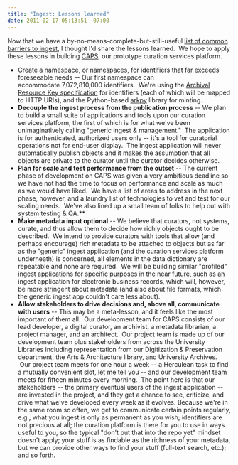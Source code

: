 ```yaml
---
title: "Ingest: Lessons learned"
date: 2011-02-17 05:13:51 -07:00
---
```

Now that we have a by-no-means-complete-but-still-useful [list of common barriers to ingest](https://web.archive.org/web/20160703033321/http://www.personal.psu.edu/mjg36/blogs/2011/02/ingest-is-a-barrier-to-ingest.html), I thought I'd share the lessons learned.  We hope to apply these lessons in building [CAPS](https://web.archive.org/web/20160703033321/http://github.com/MaxFisher/caps), our prototype curation services platform.

* Create a namespace, or namespaces, for identifiers that far exceeds foreseeable needs -- Our first namespace can accommodate 7,072,810,000 identifiers.  We're using the [Archival Resource Key specification](https://web.archive.org/web/20160703033321/https://wiki.ucop.edu/display/Curation/ARK) for identifiers (each of which will be mapped to HTTP URIs), and the Python-based [arkpy](https://web.archive.org/web/20160703033321/http://github.com/mjgiarlo/arkpy) library for minting.
*   **Decouple the ingest process from the publication process** -- We plan to build a small suite of applications and tools upon our curation services platform, the first of which is for what we've been unimaginatively calling "generic ingest & management."  The application is for authenticated, authorized users only -- it's a tool for curatorial operations not for end-user display.  The ingest application will never automatically publish objects and it makes the assumption that all objects are private to the curator until the curator decides otherwise.
*   **Plan for scale and test performance from the outset** -- The current phase of development on CAPS was given a very ambitious deadline so we have not had the time to focus on performance and scale as much as we would have liked.  We have a list of areas to address in the next phase, however, and a laundry list of technologies to vet and test for our scaling needs.  We've also lined up a small team of folks to help out with system testing & QA.</span>**
*   **Make metadata input optional** -- We believe that curators, not systems, curate, and thus allow them to decide how richly objects ought to be described.  We intend to provide curators with tools that allow (and perhaps encourage) rich metadata to be attached to objects but as far as the "generic" ingest application (and the curation services platform underneath) is concerned, all elements in the data dictionary are repeatable and none are required.  We will be building similar "profiled" ingest applications for specific purposes in the near future, such as an ingest application for electronic business records, which will, however, be more stringent about metadata (and also about file formats, which the generic ingest app couldn't care less about).
*   **Allow stakeholders to drive decisions and, above all, communicate with users** -- This may be a meta-lesson, and it feels like the most important of them all.  Our development team for CAPS consists of our lead developer, a digital curator, an archivist, a metadata librarian, a project manager, and an architect.  Our project team is made up of our development team plus stakeholders from across the University Libraries including representation from our Digitization & Preservation department, the Arts & Architecture library, and University Archives.  Our project team meets for one hour a week -- a Herculean task to find a mutually convenient slot, let me tell you -- and our development team meets for fifteen minutes every morning.  The point here is that our stakeholders -- the primary eventual users of the ingest application -- are invested in the project, and they get a chance to see, criticize, and drive what we've developed every week as it evolves. Because we're in the same room so often, we get to communicate certain points regularly, e.g., what you ingest is only as permanent as you wish; identifiers are not precious at all; the curation platform is there for you to use in ways useful to you, so the typical "don't put that into the repo yet" mindset doesn't apply; your stuff is as findable as the richness of your metadata, but we can provide other ways to find your stuff (full-text search, etc.); and so forth.
